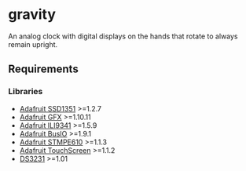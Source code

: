 # gravity
An analog clock with digital displays on the hands that rotate to always remain upright.

## Requirements

### Libraries
- [Adafruit SSD1351](https://github.com/adafruit/Adafruit-SSD1351-library) >=1.2.7
- [Adafruit GFX](https://github.com/adafruit/Adafruit-GFX-Library) >=1.10.11
- [Adafruit ILI9341](https://github.com/adafruit/Adafruit_ILI9341) >=1.5.9
- [Adafruit BusIO](https://github.com/adafruit/Adafruit_BusIO) >=1.9.1
- [Adafruit STMPE610](https://github.com/adafruit/Adafruit_STMPE610) >=1.1.3
- [Adafruit TouchScreen](https://github.com/adafruit/Adafruit_TouchScreen) >=1.1.2
- [DS3231](http://www.rinkydinkelectronics.com/library.php?id=73) >=1.01
